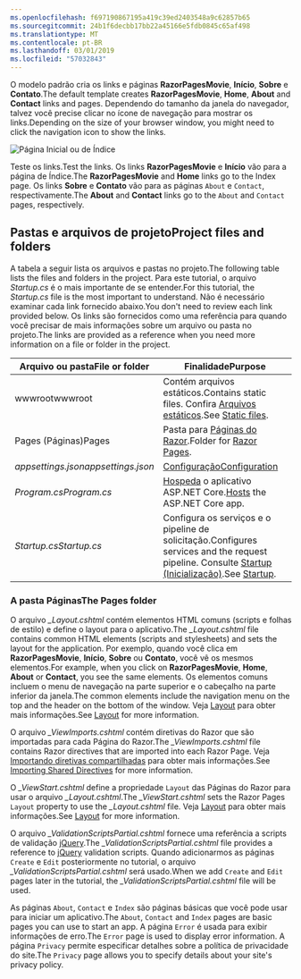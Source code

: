 ```yaml
---
ms.openlocfilehash: f697190867195a419c39ed2403548a9c62857b65
ms.sourcegitcommit: 24b1f6decbb17bb22a45166e5fdb0845c65af498
ms.translationtype: MT
ms.contentlocale: pt-BR
ms.lasthandoff: 03/01/2019
ms.locfileid: "57032843"
---
```

<span data-ttu-id="cbd19-101">O modelo padrão cria os links e páginas **RazorPagesMovie**, **Início**, **Sobre** e **Contato**.</span><span class="sxs-lookup"><span data-stu-id="cbd19-101">The default template creates **RazorPagesMovie**, **Home**, **About** and **Contact** links and pages.</span></span> <span data-ttu-id="cbd19-102">Dependendo do tamanho da janela do navegador, talvez você precise clicar no ícone de navegação para mostrar os links.</span><span class="sxs-lookup"><span data-stu-id="cbd19-102">Depending on the size of your browser window, you might need to click the navigation icon to show the links.</span></span>

![Página Inicial ou de Índice](../../tutorials/razor-pages/razor-pages-start/_static/home2.png)

<span data-ttu-id="cbd19-104">Teste os links.</span><span class="sxs-lookup"><span data-stu-id="cbd19-104">Test the links.</span></span> <span data-ttu-id="cbd19-105">Os links **RazorPagesMovie** e **Início** vão para a página de Índice.</span><span class="sxs-lookup"><span data-stu-id="cbd19-105">The **RazorPagesMovie** and **Home** links go to the Index page.</span></span> <span data-ttu-id="cbd19-106">Os links **Sobre** e **Contato** vão para as páginas `About` e `Contact`, respectivamente.</span><span class="sxs-lookup"><span data-stu-id="cbd19-106">The **About** and **Contact** links go to the `About` and `Contact` pages, respectively.</span></span>

## <a name="project-files-and-folders"></a><span data-ttu-id="cbd19-107">Pastas e arquivos de projeto</span><span class="sxs-lookup"><span data-stu-id="cbd19-107">Project files and folders</span></span>

<span data-ttu-id="cbd19-108">A tabela a seguir lista os arquivos e pastas no projeto.</span><span class="sxs-lookup"><span data-stu-id="cbd19-108">The following table lists the files and folders in the project.</span></span> <span data-ttu-id="cbd19-109">Para este tutorial, o arquivo *Startup.cs* é o mais importante de se entender.</span><span class="sxs-lookup"><span data-stu-id="cbd19-109">For this tutorial, the *Startup.cs* file is the most important to understand.</span></span> <span data-ttu-id="cbd19-110">Não é necessário examinar cada link fornecido abaixo.</span><span class="sxs-lookup"><span data-stu-id="cbd19-110">You don't need to review each link provided below.</span></span> <span data-ttu-id="cbd19-111">Os links são fornecidos como uma referência para quando você precisar de mais informações sobre um arquivo ou pasta no projeto.</span><span class="sxs-lookup"><span data-stu-id="cbd19-111">The links are provided as a reference when you need more information on a file or folder in the project.</span></span>

| <span data-ttu-id="cbd19-112">Arquivo ou pasta</span><span class="sxs-lookup"><span data-stu-id="cbd19-112">File or folder</span></span>              | <span data-ttu-id="cbd19-113">Finalidade</span><span class="sxs-lookup"><span data-stu-id="cbd19-113">Purpose</span></span> |
| ----------------- | ------------ |
| <span data-ttu-id="cbd19-114">wwwroot</span><span class="sxs-lookup"><span data-stu-id="cbd19-114">wwwroot</span></span> | <span data-ttu-id="cbd19-115">Contém arquivos estáticos.</span><span class="sxs-lookup"><span data-stu-id="cbd19-115">Contains static files.</span></span> <span data-ttu-id="cbd19-116">Confira [Arquivos estáticos](xref:fundamentals/static-files).</span><span class="sxs-lookup"><span data-stu-id="cbd19-116">See [Static files](xref:fundamentals/static-files).</span></span> |
| <span data-ttu-id="cbd19-117">Pages (Páginas)</span><span class="sxs-lookup"><span data-stu-id="cbd19-117">Pages</span></span> | <span data-ttu-id="cbd19-118">Pasta para [Páginas do Razor](xref:razor-pages/index).</span><span class="sxs-lookup"><span data-stu-id="cbd19-118">Folder for [Razor Pages](xref:razor-pages/index).</span></span> |
| <span data-ttu-id="cbd19-119">*appsettings.json*</span><span class="sxs-lookup"><span data-stu-id="cbd19-119">*appsettings.json*</span></span> | [<span data-ttu-id="cbd19-120">Configuração</span><span class="sxs-lookup"><span data-stu-id="cbd19-120">Configuration</span></span>](xref:fundamentals/configuration/index) |
| <span data-ttu-id="cbd19-121">*Program.cs*</span><span class="sxs-lookup"><span data-stu-id="cbd19-121">*Program.cs*</span></span> | <span data-ttu-id="cbd19-122">[Hospeda](xref:fundamentals/index#host) o aplicativo ASP.NET Core.</span><span class="sxs-lookup"><span data-stu-id="cbd19-122">[Hosts](xref:fundamentals/index#host) the ASP.NET Core app.</span></span>|
| <span data-ttu-id="cbd19-123">*Startup.cs*</span><span class="sxs-lookup"><span data-stu-id="cbd19-123">*Startup.cs*</span></span> | <span data-ttu-id="cbd19-124">Configura os serviços e o pipeline de solicitação.</span><span class="sxs-lookup"><span data-stu-id="cbd19-124">Configures services and the request pipeline.</span></span> <span data-ttu-id="cbd19-125">Consulte [Startup (Inicialização)](xref:fundamentals/startup).</span><span class="sxs-lookup"><span data-stu-id="cbd19-125">See [Startup](xref:fundamentals/startup).</span></span>|

### <a name="the-pages-folder"></a><span data-ttu-id="cbd19-126">A pasta Páginas</span><span class="sxs-lookup"><span data-stu-id="cbd19-126">The Pages folder</span></span>

<span data-ttu-id="cbd19-127">O arquivo *_Layout.cshtml* contém elementos HTML comuns (scripts e folhas de estilo) e define o layout para o aplicativo.</span><span class="sxs-lookup"><span data-stu-id="cbd19-127">The *_Layout.cshtml* file contains common HTML elements (scripts and stylesheets) and sets the layout for the application.</span></span> <span data-ttu-id="cbd19-128">Por exemplo, quando você clica em **RazorPagesMovie**, **Início**, **Sobre** ou **Contato**, você vê os mesmos elementos.</span><span class="sxs-lookup"><span data-stu-id="cbd19-128">For example, when you click on **RazorPagesMovie**, **Home**, **About** or **Contact**, you see the same elements.</span></span> <span data-ttu-id="cbd19-129">Os elementos comuns incluem o menu de navegação na parte superior e o cabeçalho na parte inferior da janela.</span><span class="sxs-lookup"><span data-stu-id="cbd19-129">The common elements include the navigation menu on the top and the header on the bottom of the window.</span></span> <span data-ttu-id="cbd19-130">Veja [Layout](xref:mvc/views/layout) para obter mais informações.</span><span class="sxs-lookup"><span data-stu-id="cbd19-130">See [Layout](xref:mvc/views/layout) for more information.</span></span>

<span data-ttu-id="cbd19-131">O arquivo *_ViewImports.cshtml* contém diretivas do Razor que são importadas para cada Página do Razor.</span><span class="sxs-lookup"><span data-stu-id="cbd19-131">The *_ViewImports.cshtml* file contains Razor directives that are imported into each Razor Page.</span></span> <span data-ttu-id="cbd19-132">Veja [Importando diretivas compartilhadas](xref:mvc/views/layout#importing-shared-directives) para obter mais informações.</span><span class="sxs-lookup"><span data-stu-id="cbd19-132">See [Importing Shared Directives](xref:mvc/views/layout#importing-shared-directives) for more information.</span></span>

<span data-ttu-id="cbd19-133">O *_ViewStart.cshtml* define a propriedade `Layout` das Páginas do Razor para usar o arquivo *_Layout.cshtml*.</span><span class="sxs-lookup"><span data-stu-id="cbd19-133">The *_ViewStart.cshtml* sets the Razor Pages `Layout` property to use the *_Layout.cshtml* file.</span></span> <span data-ttu-id="cbd19-134">Veja [Layout](xref:mvc/views/layout) para obter mais informações.</span><span class="sxs-lookup"><span data-stu-id="cbd19-134">See [Layout](xref:mvc/views/layout) for more information.</span></span>

<span data-ttu-id="cbd19-135">O arquivo *_ValidationScriptsPartial.cshtml* fornece uma referência a scripts de validação [jQuery](https://jquery.com/).</span><span class="sxs-lookup"><span data-stu-id="cbd19-135">The *_ValidationScriptsPartial.cshtml* file provides a reference to [jQuery](https://jquery.com/) validation scripts.</span></span> <span data-ttu-id="cbd19-136">Quando adicionarmos as páginas `Create` e `Edit` posteriormente no tutorial, o arquivo *_ValidationScriptsPartial.cshtml* será usado.</span><span class="sxs-lookup"><span data-stu-id="cbd19-136">When we add `Create` and `Edit` pages later in the tutorial, the *_ValidationScriptsPartial.cshtml* file will be used.</span></span>

<span data-ttu-id="cbd19-137">As páginas `About`, `Contact` e `Index` são páginas básicas que você pode usar para iniciar um aplicativo.</span><span class="sxs-lookup"><span data-stu-id="cbd19-137">The `About`, `Contact` and `Index` pages are basic pages you can use to start an app.</span></span> <span data-ttu-id="cbd19-138">A página `Error` é usada para exibir informações de erro.</span><span class="sxs-lookup"><span data-stu-id="cbd19-138">The `Error` page is used to display error information.</span></span> <span data-ttu-id="cbd19-139">A página `Privacy` permite especificar detalhes sobre a política de privacidade do site.</span><span class="sxs-lookup"><span data-stu-id="cbd19-139">The `Privacy` page allows you to specify details about your site's privacy policy.</span></span>
